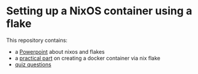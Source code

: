 # Setting up a NixOS container using a flake

This repository contains:
  - a [Powerpoint]() about nixos and flakes
  - a [practical part]() on creating a docker container via nix flake
  - [quiz questions]()
